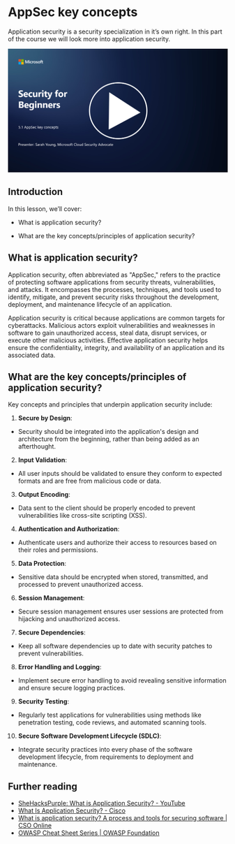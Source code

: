 # AppSec key concepts

Application security is a security specialization in it’s own right. In this part of the course we will look more into application security.

[![Watch the video](../images/5-1_placeholder.png)](https://learn-video.azurefd.net/vod/player?id=d81dc210-ee8a-445a-aee0-aaf8a2b37af2)

## Introduction

In this lesson, we’ll cover:

- What is application security?

- What are the key concepts/principles of application security?

## What is application security?

Application security, often abbreviated as "AppSec," refers to the practice of protecting software applications from security threats, vulnerabilities, and attacks. It encompasses the processes, techniques, and tools used to identify, mitigate, and prevent security risks throughout the development, deployment, and maintenance lifecycle of an application.

Application security is critical because applications are common targets for cyberattacks. Malicious actors exploit vulnerabilities and weaknesses in software to gain unauthorized access, steal data, disrupt services, or execute other malicious activities. Effective application security helps ensure the confidentiality, integrity, and availability of an application and its associated data.

## What are the key concepts/principles of application security?

Key concepts and principles that underpin application security include:

1. **Secure by Design**:

- Security should be integrated into the application's design and architecture from the beginning, rather than being added as an afterthought.

2. **Input Validation**:

- All user inputs should be validated to ensure they conform to expected formats and are free from malicious code or data.

3. **Output Encoding**:

- Data sent to the client should be properly encoded to prevent vulnerabilities like cross-site scripting (XSS).

4. **Authentication and Authorization**:

- Authenticate users and authorize their access to resources based on their roles and permissions.

5. **Data Protection**:

- Sensitive data should be encrypted when stored, transmitted, and processed to prevent unauthorized access.

6. **Session Management**:

- Secure session management ensures user sessions are protected from hijacking and unauthorized access.

7. **Secure Dependencies**:

- Keep all software dependencies up to date with security patches to prevent vulnerabilities.

8. **Error Handling and Logging**:

- Implement secure error handling to avoid revealing sensitive information and ensure secure logging practices.

9. **Security Testing**:

- Regularly test applications for vulnerabilities using methods like penetration testing, code reviews, and automated scanning tools.

10. **Secure Software Development Lifecycle (SDLC)**:

- Integrate security practices into every phase of the software development lifecycle, from requirements to deployment and maintenance.


## Further reading

- [SheHacksPurple: What is Application Security? - YouTube](https://www.youtube.com/watch?v=eNmccQNzSSY)
- [What Is Application Security? - Cisco](https://www.cisco.com/c/en/us/solutions/security/application-first-security/what-is-application-security.html#~how-does-it-work)
- [What is application security? A process and tools for securing software | CSO Online](https://www.csoonline.com/article/566471/what-is-application-security-a-process-and-tools-for-securing-software.html)
- [OWASP Cheat Sheet Series | OWASP Foundation](https://owasp.org/www-project-cheat-sheets/)
